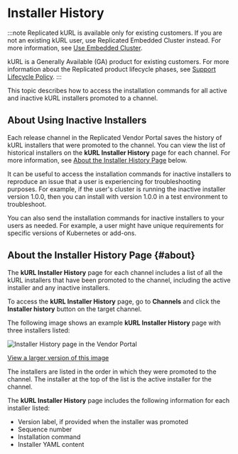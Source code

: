 # Installer History

:::note
Replicated kURL is available only for existing customers. If you are not an existing kURL user, use Replicated Embedded Cluster instead. For more information, see [Use Embedded Cluster](/vendor/embedded-overview).

kURL is a Generally Available (GA) product for existing customers. For more information about the Replicated product lifecycle phases, see [Support Lifecycle Policy](/vendor/policies-support-lifecycle).
:::

This topic describes how to access the installation commands for all active and inactive kURL installers promoted to a channel. 

## About Using Inactive Installers

Each release channel in the Replicated Vendor Portal saves the history of kURL installers that were promoted to the channel. You can view the list of historical installers on the **kURL Installer History** page for each channel. For more information, see [About the Installer History Page](#about) below.

It can be useful to access the installation commands for inactive installers to reproduce an issue that a user is experiencing for troubleshooting purposes. For example, if the user's cluster is running the inactive installer version 1.0.0, then you can install with version 1.0.0 in a test environment to troubleshoot.

You can also send the installation commands for inactive installers to your users as needed. For example, a user might have unique requirements for specific versions of Kubernetes or add-ons.

## About the Installer History Page {#about}

The **kURL Installer History** page for each channel includes a list of all the kURL installers that have been promoted to the channel, including the active installer and any inactive installers.

To access the **kURL Installer History** page, go to **Channels** and click the **Installer history** button on the target channel.

The following image shows an example **kURL Installer History** page with three installers listed:

![Installer History page in the Vendor Portal](/images/installer-history-page.png)

[View a larger version of this image](/images/installer-history-page.png)

The installers are listed in the order in which they were promoted to the channel. The installer at the top of the list is the active installer for the channel.  

The **kURL Installer History** page includes the following information for each installer listed:

* Version label, if provided when the installer was promoted
* Sequence number
* Installation command
* Installer YAML content